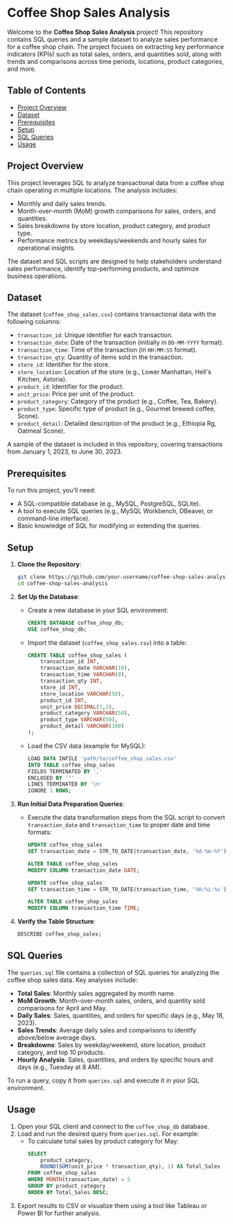 # Coffee Shop Sales Analysis

Welcome to the **Coffee Shop Sales Analysis** project! This repository contains SQL queries and a sample dataset to analyze sales performance for a coffee shop chain. The project focuses on extracting key performance indicators (KPIs) such as total sales, orders, and quantities sold, along with trends and comparisons across time periods, locations, product categories, and more.

## Table of Contents
- [Project Overview](#project-overview)
- [Dataset](#dataset)
- [Prerequisites](#prerequisites)
- [Setup](#setup)
- [SQL Queries](#sql-queries)
- [Usage](#usage)

## Project Overview
This project leverages SQL to analyze transactional data from a coffee shop chain operating in multiple locations. The analysis includes:
- Monthly and daily sales trends.
- Month-over-month (MoM) growth comparisons for sales, orders, and quantities.
- Sales breakdowns by store location, product category, and product type.
- Performance metrics by weekdays/weekends and hourly sales for operational insights.

The dataset and SQL scripts are designed to help stakeholders understand sales performance, identify top-performing products, and optimize business operations.

## Dataset
The dataset (`coffee_shop_sales.csv`) contains transactional data with the following columns:
- `transaction_id`: Unique identifier for each transaction.
- `transaction_date`: Date of the transaction (initially in `DD-MM-YYYY` format).
- `transaction_time`: Time of the transaction (in `HH:MM:SS` format).
- `transaction_qty`: Quantity of items sold in the transaction.
- `store_id`: Identifier for the store.
- `store_location`: Location of the store (e.g., Lower Manhattan, Hell's Kitchen, Astoria).
- `product_id`: Identifier for the product.
- `unit_price`: Price per unit of the product.
- `product_category`: Category of the product (e.g., Coffee, Tea, Bakery).
- `product_type`: Specific type of product (e.g., Gourmet brewed coffee, Scone).
- `product_detail`: Detailed description of the product (e.g., Ethiopia Rg, Oatmeal Scone).

A sample of the dataset is included in this repository, covering transactions from January 1, 2023, to June 30, 2023.

## Prerequisites
To run this project, you’ll need:
- A SQL-compatible database (e.g., MySQL, PostgreSQL, SQLite).
- A tool to execute SQL queries (e.g., MySQL Workbench, DBeaver, or command-line interface).
- Basic knowledge of SQL for modifying or extending the queries.

## Setup
1. **Clone the Repository**:
   ```bash
   git clone https://github.com/your-username/coffee-shop-sales-analysis.git
   cd coffee-shop-sales-analysis
   ```

2. **Set Up the Database**:
   - Create a new database in your SQL environment:
     ```sql
     CREATE DATABASE coffee_shop_db;
     USE coffee_shop_db;
     ```
   - Import the dataset (`coffee_shop_sales.csv`) into a table:
     ```sql
     CREATE TABLE coffee_shop_sales (
         transaction_id INT,
         transaction_date VARCHAR(10),
         transaction_time VARCHAR(8),
         transaction_qty INT,
         store_id INT,
         store_location VARCHAR(50),
         product_id INT,
         unit_price DECIMAL(5,2),
         product_category VARCHAR(50),
         product_type VARCHAR(50),
         product_detail VARCHAR(100)
     );
     ```
   - Load the CSV data (example for MySQL):
     ```sql
     LOAD DATA INFILE 'path/to/coffee_shop_sales.csv'
     INTO TABLE coffee_shop_sales
     FIELDS TERMINATED BY ',' 
     ENCLOSED BY '"' 
     LINES TERMINATED BY '\n'
     IGNORE 1 ROWS;
     ```

3. **Run Initial Data Preparation Queries**:
   - Execute the data transformation steps from the SQL script to convert `transaction_date` and `transaction_time` to proper date and time formats:
     ```sql
     UPDATE coffee_shop_sales
     SET transaction_date = STR_TO_DATE(transaction_date, '%d-%m-%Y');
     
     ALTER TABLE coffee_shop_sales
     MODIFY COLUMN transaction_date DATE;

     UPDATE coffee_shop_sales
     SET transaction_time = STR_TO_DATE(transaction_time, '%H:%i:%s');

     ALTER TABLE coffee_shop_sales
     MODIFY COLUMN transaction_time TIME;
     ```

4. **Verify the Table Structure**:
   ```sql
   DESCRIBE coffee_shop_sales;
   ```

## SQL Queries
The `queries.sql` file contains a collection of SQL queries for analyzing the coffee shop sales data. Key analyses include:
- **Total Sales**: Monthly sales aggregated by month name.
- **MoM Growth**: Month-over-month sales, orders, and quantity sold comparisons for April and May.
- **Daily Sales**: Sales, quantities, and orders for specific days (e.g., May 18, 2023).
- **Sales Trends**: Average daily sales and comparisons to identify above/below average days.
- **Breakdowns**: Sales by weekday/weekend, store location, product category, and top 10 products.
- **Hourly Analysis**: Sales, quantities, and orders by specific hours and days (e.g., Tuesday at 8 AM).

To run a query, copy it from `queries.sql` and execute it in your SQL environment.

## Usage
1. Open your SQL client and connect to the `coffee_shop_db` database.
2. Load and run the desired query from `queries.sql`. For example:
   - To calculate total sales by product category for May:
     ```sql
     SELECT 
         product_category,
         ROUND(SUM(unit_price * transaction_qty), 1) AS Total_Sales
     FROM coffee_shop_sales
     WHERE MONTH(transaction_date) = 5
     GROUP BY product_category
     ORDER BY Total_Sales DESC;
     ```
3. Export results to CSV or visualize them using a tool like Tableau or Power BI for further analysis.
